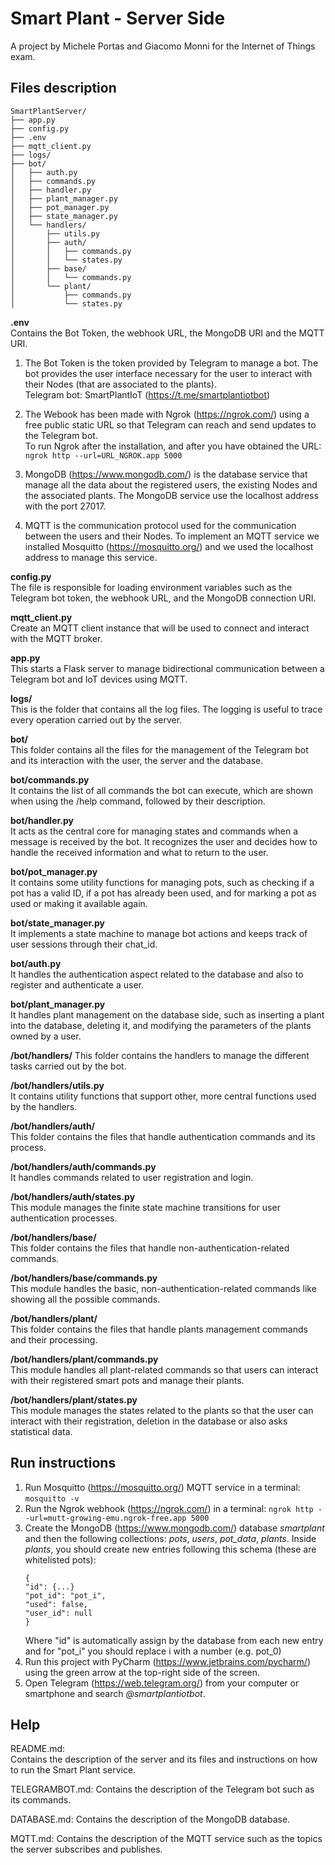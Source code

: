 # Smart Plant - Server Side
A project by Michele Portas and Giacomo Monni for the Internet of Things exam.

## Files description
```plaintext
SmartPlantServer/
├── app.py
├── config.py
├── .env
├── mqtt_client.py
├── logs/
├── bot/
│   ├── auth.py
│   ├── commands.py
│   ├── handler.py
│   ├── plant_manager.py
│   ├── pot_manager.py
│   ├── state_manager.py
│   └── handlers/
│       ├── utils.py
│       ├── auth/
│       │   ├── commands.py
│       │   └── states.py
│       ├── base/
│       │   └── commands.py
│       └── plant/
│           ├── commands.py
│           └── states.py
```
**.env**  
Contains the Bot Token, the webhook URL, the MongoDB URI and the MQTT URI. 
1) The Bot Token is the token provided by Telegram to manage a bot. The bot provides the user interface
necessary for the user to interact with their Nodes (that are associated to the plants).  
Telegram bot: SmartPlantIoT (https://t.me/smartplantiotbot)

2) The Webook has been made with Ngrok (https://ngrok.com/) using a free public static URL
so that Telegram can reach and send updates to the Telegram bot.  
To run Ngrok after the installation, and after you have obtained the URL:  
```ngrok http --url=URL_NGROK.app 5000```

3) MongoDB (https://www.mongodb.com/) is the database service that manage all the data about the registered users, 
the existing Nodes and the associated plants.
The MongoDB service use the localhost address with the port 27017.

4) MQTT is the communication protocol used for the communication between the users and their Nodes. 
To implement an MQTT service we installed Mosquitto (https://mosquitto.org/) and we used the localhost address to manage this service.

**config.py**  
The file is responsible for loading environment variables such as the Telegram bot token,
the webhook URL, and the MongoDB connection URI.

**mqtt_client.py**  
Create an MQTT client instance that will be used to connect and interact with the MQTT broker.

**app.py**  
This starts a Flask server to manage bidirectional communication between a Telegram bot and IoT devices using MQTT.

**logs/**  
This is the folder that contains all the log files. The logging is useful to trace every operation carried out by 
the server.

**bot/**  
This folder contains all the files for the management of the Telegram bot and its interaction with the user, 
the server and the database.

**bot/commands.py**  
It contains the list of all commands the bot can execute, which are shown when using the /help command, 
followed by their description.

**bot/handler.py**  
It acts as the central core for managing states and commands when a message is received by the bot.
It recognizes the user and decides how to handle the received information and what to return to the user.

**bot/pot_manager.py**  
It contains some utility functions for managing pots, such as checking if a pot has a valid ID,
if a pot has already been used, and for marking a pot as used or making it available again.

**bot/state_manager.py**  
It implements a state machine to manage bot actions and keeps track of user sessions 
through their chat_id.

**bot/auth.py**  
It handles the authentication aspect related to the database and also to register and authenticate a user.

**bot/plant_manager.py**  
It handles plant management on the database side, such as inserting a plant into the database, deleting it, and modifying the parameters of the plants owned by a user.

**/bot/handlers/**
This folder contains the handlers to manage the different tasks carried out by the bot.

**/bot/handlers/utils.py**  
It contains utility functions that support other, more central functions used by the handlers.

**/bot/handlers/auth/**  
This folder contains the files that handle authentication commands and its process.

**/bot/handlers/auth/commands.py**  
It handles commands related to user registration and login.

**/bot/handlers/auth/states.py**  
This module manages the finite state machine transitions for user authentication processes.

**/bot/handlers/base/**  
This folder contains the files that handle non-authentication-related commands.

**/bot/handlers/base/commands.py**  
This module handles the basic, non-authentication-related commands like showing all the possible commands.

**/bot/handlers/plant/**  
This folder contains the files that handle plants management commands and their processing.

**/bot/handlers/plant/commands.py**  
This module handles all plant-related commands so that users can interact with their registered smart pots and manage their plants.

**/bot/handlers/plant/states.py**  
This module manages the states related to the plants so that the user can interact with their registration, deletion in
the database or also asks statistical data.

## Run instructions
1) Run Mosquitto (https://mosquitto.org/) MQTT service in a terminal:  
```mosquitto -v```
2) Run the Ngrok webhook (https://ngrok.com/) in a terminal:
```ngrok http --url=mutt-growing-emu.ngrok-free.app 5000```
3) Create the MongoDB (https://www.mongodb.com/) database *smartplant* and then the following collections: *pots*, *users*, *pot_data*, *plants*. 
Inside *plants*, you should create new entries following this schema (these are whitelisted pots):
    ```
    {
    "id": {...}
    "pot_id": "pot_i",
    "used": false,
    "user_id": null
    }
   ```
    Where "id" is automatically assign by the database from each new entry and for "pot_i" you should replace i with a number (e.g. pot_0)
4) Run this project with PyCharm (https://www.jetbrains.com/pycharm/) using the green arrow at the top-right side of the screen.
5) Open Telegram (https://web.telegram.org/) from your computer or smartphone and search *@smartplantiotbot*.

## Help

README.md:  
Contains the description of the server and its files and instructions on how to run the Smart Plant service.

TELEGRAMBOT.md:
Contains the description of the Telegram bot such as its commands.

DATABASE.md:
Contains the description of the MongoDB database.

MQTT.md:
Contains the description of the MQTT service such as the topics the server subscribes and publishes.
